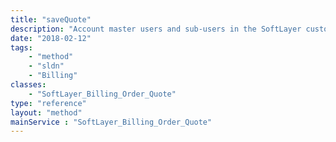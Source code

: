 ```yaml
---
title: "saveQuote"
description: "Account master users and sub-users in the SoftLayer customer portal can save the quote of an order to avoid its deletion after 5 days or its expiration after 2 days. "
date: "2018-02-12"
tags:
    - "method"
    - "sldn"
    - "Billing"
classes:
    - "SoftLayer_Billing_Order_Quote"
type: "reference"
layout: "method"
mainService : "SoftLayer_Billing_Order_Quote"
---
```

